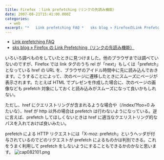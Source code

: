 ```yaml
---
title: Firefox ：link prefetching（リンクの先読み機能）
date: 2007-08-21T15:41:00.000Z
categories:
  - web
excerpt: "*   Link prefetching FAQ *   sks blog » FirefoxのLink Prefetching（リンクの先読み機能）"
---
```


- [Link prefetching FAQ](http://developer.mozilla.org/ja/docs/Link_prefetching_FAQ)
- [sks blog » Firefox の Link Prefetching（リンクの先読み機能）](http://sks.s201.xrea.com/blog/archives/413)

いろいろ調べものをしていたときに見つけました。他のブラウザまでは調べていないのですが、Firefox では link タグのうち rel が「next」もしくは「prefetch」となっている href の URL を、ブラウザのアイドル時間中に先に読み込んでおきます。こうすることによって、次のページに遷移したときにスムーズにページが表示されます。たとえば HTML でプレゼンを作成した場合に、次のページの画像なども prefetch 対象にしておくと読み込みがスムーズになって良いかもしれない。

ただし、href にクエリストリングが含まれるような場合や（/index/?foo=0 みたいな）、href が http 以外の場合は prefetch は行わないようになっている。逆に言えば、prefetch してほしくないときは href に適当なクエリストリング的なパスを入れておけば良いみたい。

prefetch による HTTP リクエストには「X-moz: prefetch」というヘッダが付与されているのでどのリクエストが prefetch によるものかは判別できる。これをうまく利用して prefetch をしないようにすることもできるかのかなと思います。 ![cap082101.png](/assets/i/2007/08/cap082101.png)
